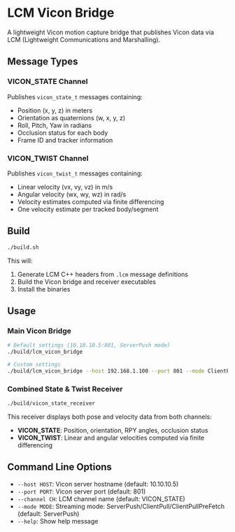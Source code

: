 # LCM Vicon Bridge

A lightweight Vicon motion capture bridge that publishes Vicon data via LCM (Lightweight Communications and Marshalling).

## Message Types

### VICON_STATE Channel
Publishes `vicon_state_t` messages containing:
- Position (x, y, z) in meters
- Orientation as quaternions (w, x, y, z)
- Roll, Pitch, Yaw in radians
- Occlusion status for each body
- Frame ID and tracker information

### VICON_TWIST Channel
Publishes `vicon_twist_t` messages containing:
- Linear velocity (vx, vy, vz) in m/s
- Angular velocity (wx, wy, wz) in rad/s
- Velocity estimates computed via finite differencing
- One velocity estimate per tracked body/segment

## Build

```bash
./build.sh
```

This will:
1. Generate LCM C++ headers from `.lcm` message definitions
2. Build the Vicon bridge and receiver executables
3. Install the binaries

## Usage

### Main Vicon Bridge
```bash
# Default settings (10.10.10.5:801, ServerPush mode)
./build/lcm_vicon_bridge

# Custom settings
./build/lcm_vicon_bridge --host 192.168.1.100 --port 801 --mode ClientPullPreFetch
```

### Combined State & Twist Receiver
```bash
./build/vicon_state_receiver
```

This receiver displays both pose and velocity data from both channels:
- **VICON_STATE**: Position, orientation, RPY angles, occlusion status
- **VICON_TWIST**: Linear and angular velocities computed via finite differencing

## Command Line Options

- `--host HOST`: Vicon server hostname (default: 10.10.10.5)
- `--port PORT`: Vicon server port (default: 801)
- `--channel CH`: LCM channel name (default: VICON_STATE)
- `--mode MODE`: Streaming mode: ServerPush/ClientPull/ClientPullPreFetch (default: ServerPush)
- `--help`: Show help message





